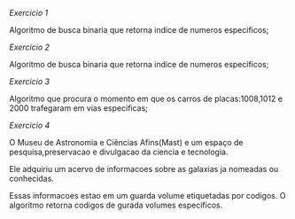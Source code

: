*Exercicio 1*


Algoritmo de busca binaria que retorna indice de numeros especificos;


*Exercicio 2*


Algoritmo de busca binaria que retorna indice de numeros especificos;


*Exercicio 3*


Algoritmo que procura o momento em que os carros de placas:1008,1012 e 2000 trafegaram em vias especificas;


*Exercicio 4*


O Museu de Astronomia e Ciências Afins(Mast) e um espaço de pesquisa,preservacao e divulgacao da ciencia e tecnologia. 


Ele adquiriu um acervo de informacoes sobre as galaxias ja nomeadas ou conhecidas.


Essas informacoes estao em um guarda volume etiquetadas por codigos. O algoritmo retorna codigos de gurada volumes especificos.
